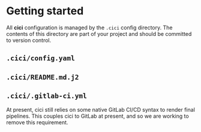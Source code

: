# Getting started

All **cici** configuration is managed by the `.cici` config directory. The
contents of this directory are part of your project and should be committed to
version control.

## `.cici/config.yaml`

## `.cici/README.md.j2`

## `.cici/.gitlab-ci.yml`

At present, cici still relies on some native GitLab CI/CD syntax to render final
pipelines. This couples cici to GitLab at present, and so we are working to
remove this requirement.
